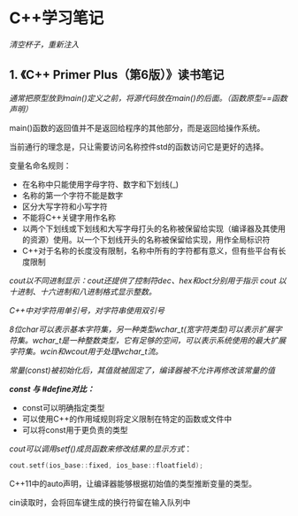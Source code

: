 # C++学习笔记

*清空杯子，重新注入*

## 1. 《C++ Primer Plus（第6版）》读书笔记



*通常把原型放到main()定义之前，将源代码放在main()的后面。（函数原型==函数声明）*



main()函数的返回值并不是返回给程序的其他部分，而是返回给操作系统。



当前通行的理念是，只让需要访问名称控件std的函数访问它是更好的选择。



变量名命名规则：

- 在名称中只能使用字母字符、数字和下划线(_)
- 名称的第一个字符不能是数字
- 区分大写字符和小写字符
- 不能将C++关键字用作名称
- 以两个下划线或下划线和大写字母打头的名称被保留给实现（编译器及其使用的资源）使用。以一个下划线开头的名称被保留给实现，用作全局标识符
- C++对于名称的长度没有限制，名称中所有的字符都有意义，但有些平台有长度限制



*cout以不同进制显示：cout还提供了控制符dec、hex和oct分别用于指示 cout 以十进制、十六进制和八进制格式显示整数。*



*C++中对字符用单引号，对字符串使用双引号*



*8位char可以表示基本字符集，另一种类型wchar_t(宽字符类型)可以表示扩展字符集。wchar_t是一种整数类型，它有足够的空间，可以表示系统使用的最大扩展字符集。wcin和wcout用于处理wchar_t流。*



*常量(const)被初始化后，其值就被固定了，编译器被不允许再修改该常量的值*



***const 与 #define对比：***

- const可以明确指定类型
- 可以使用C++的作用域规则将定义限制在特定的函数或文件中
- 可以将const用于更负责的类型





*cout可以调用setf()成员函数来修改结果的显示方式*：

```c++
cout.setf(ios_base::fixed, ios_base::floatfield);
```



C++11中的auto声明，让编译器能够根据初始值的类型推断变量的类型。



cin读取时，会将回车键生成的换行符留在输入队列中



